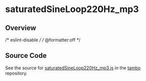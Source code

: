 # saturatedSineLoop220Hz_mp3

## Overview

/* eslint-disable */
/* @formatter:off */



## Source Code

See the source for [saturatedSineLoop220Hz_mp3.js](https://github.com/phetsims/tambo/blob/main/sounds/saturatedSineLoop220Hz_mp3.js) in the [tambo](https://github.com/phetsims/tambo) repository.
